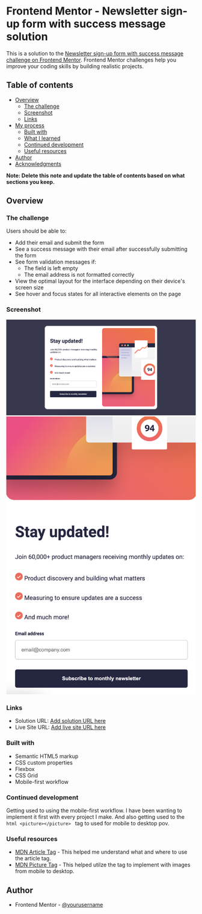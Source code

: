# Frontend Mentor - Newsletter sign-up form with success message solution

This is a solution to the [Newsletter sign-up form with success message challenge on Frontend Mentor](https://www.frontendmentor.io/challenges/newsletter-signup-form-with-success-message-3FC1AZbNrv). Frontend Mentor challenges help you improve your coding skills by building realistic projects. 

## Table of contents

- [Overview](#overview)
  - [The challenge](#the-challenge)
  - [Screenshot](#screenshot)
  - [Links](#links)
- [My process](#my-process)
  - [Built with](#built-with)
  - [What I learned](#what-i-learned)
  - [Continued development](#continued-development)
  - [Useful resources](#useful-resources)
- [Author](#author)
- [Acknowledgments](#acknowledgments)

**Note: Delete this note and update the table of contents based on what sections you keep.**

## Overview

### The challenge

Users should be able to:

- Add their email and submit the form
- See a success message with their email after successfully submitting the form
- See form validation messages if:
  - The field is left empty
  - The email address is not formatted correctly
- View the optimal layout for the interface depending on their device's screen size
- See hover and focus states for all interactive elements on the page

### Screenshot

![](./assets/images/Newsletter-Desktop.png)
![](./assets/images/Newsletter-Mobile.png)


### Links

- Solution URL: [Add solution URL here](https://your-solution-url.com)
- Live Site URL: [Add live site URL here](https://your-live-site-url.com)

### Built with

- Semantic HTML5 markup
- CSS custom properties
- Flexbox
- CSS Grid
- Mobile-first workflow

### Continued development

Getting used to using the mobile-first workflow. I have been wanting to implement it first with every project I make. And also getting used to the ```html <picture></picture> ``` tag to used for mobile to desktop pov.
### Useful resources

- [MDN Article Tag](https://developer.mozilla.org/en-US/docs/Web/HTML/Element/article) - This helped me understand what and where to use the article tag.
- [MDN Picture Tag](https://developer.mozilla.org/en-US/docs/Web/HTML/Element/picture) - This helped utilze the tag to implement with images from mobile to desktop.

## Author

- Frontend Mentor - [@yourusername](https://www.frontendmentor.io/profile/michaelr47)
